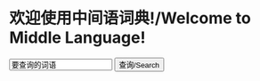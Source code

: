 # 欢迎使用中间语词典!/Welcome to Middle Language!
<input type="text" id="txt" value="要查询的词语"/>
<input type="button" id="btn" value="查询/Search" onclick="go()"/>

<script>
function go(){
  alert("fuck you!!!")
  var tx=$F('txt')
  alert(sea(tx))}
var sea=(text)=>{
  var dic={
  "ludi":"玩"}
  return(dic[text])}
</script>
